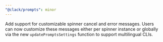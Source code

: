 ```yaml
---
"@clack/prompts": minor
---
```


Add support for customizable spinner cancel and error messages. Users can now customize these messages either per spinner instance or globally via the new `updatePromptsSettings` function to support multilingual CLIs.
